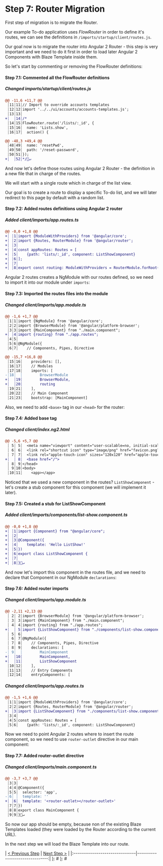 [{]: <region> (header)
# Step 7: Router Migration
[}]: #
[{]: <region> (body)
First step of migration is to migrate the Router.

Our example To-do application uses *FlowRouter* in order to define it's routes, we can see the definitions in `/imports/startup/client/routes.js`.

Our goal now is to migrate the router into Angular 2 Router - this step is very important and we need to do it first in order to load later Angular 2 Components with Blaze Template inside them.

So let's start by commenting or removing the FlowRouter definitions:

[{]: <helper> (diff_step 7.1)
#### Step 7.1: Commented all the FlowRouter definitions

##### Changed imports/startup/client/routes.js
```diff
@@ -11,6 +11,7 @@
 ┊11┊11┊// Import to override accounts templates
 ┊12┊12┊import '../../ui/accounts/accounts-templates.js';
 ┊13┊13┊
+┊  ┊14┊/*
 ┊14┊15┊FlowRouter.route('/lists/:_id', {
 ┊15┊16┊  name: 'Lists.show',
 ┊16┊17┊  action() {
```
```diff
@@ -48,3 +49,4 @@
 ┊48┊49┊  name: 'resetPwd',
 ┊49┊50┊  path: '/reset-password',
 ┊50┊51┊});
+┊  ┊52┊*/🚫↵
```
[}]: # 

And now let's define those routes using Angular 2 Router - the definition in a new file that in charge of the routes.

We will start with a single route which in charge of the list view.

Our goal is to create a route to display a specific To-do list, and we will later redirect to this page by default with a random list.

[{]: <helper> (diff_step 7.2)
#### Step 7.2: Added routes definitions using Angular 2 router

##### Added client/imports/app.routes.ts
```diff
@@ -0,0 +1,8 @@
+┊ ┊1┊import {ModuleWithProviders} from '@angular/core';
+┊ ┊2┊import {Routes, RouterModule} from '@angular/router';
+┊ ┊3┊
+┊ ┊4┊const appRoutes: Routes = [
+┊ ┊5┊    {path: 'lists/:_id', component: ListShowComponent}
+┊ ┊6┊];
+┊ ┊7┊
+┊ ┊8┊export const routing: ModuleWithProviders = RouterModule.forRoot(appRoutes);
```
[}]: # 

Angular 2 routes creates a NgModule with our routes defined, so we need to import it into our module under `imports`:

[{]: <helper> (diff_step 7.3)
#### Step 7.3: Imported the routes files into the module

##### Changed client/imports/app.module.ts
```diff
@@ -1,6 +1,7 @@
 ┊1┊1┊import {NgModule} from '@angular/core';
 ┊2┊2┊import {BrowserModule} from '@angular/platform-browser';
 ┊3┊3┊import {MainComponent} from "./main.component";
+┊ ┊4┊import {routing} from "./app.routes";
 ┊4┊5┊
 ┊5┊6┊@NgModule({
 ┊6┊7┊    // Components, Pipes, Directive
```
```diff
@@ -15,7 +16,8 @@
 ┊15┊16┊    providers: [],
 ┊16┊17┊    // Modules
 ┊17┊18┊    imports: [
-┊18┊  ┊        BrowserModule
+┊  ┊19┊        BrowserModule,
+┊  ┊20┊        routing
 ┊19┊21┊    ],
 ┊20┊22┊    // Main Component
 ┊21┊23┊    bootstrap: [MainComponent]
```
[}]: # 

Also, we need to add `<base>` tag in our `<head>` for the router:

[{]: <helper> (diff_step 7.4)
#### Step 7.4: Added base tag

##### Changed client/index.ng2.html
```diff
@@ -5,6 +5,7 @@
 ┊ 5┊ 5┊  <meta name="viewport" content="user-scalable=no, initial-scale=1, minimal-ui, maximum-scale=1, minimum-scale=1" />
 ┊ 6┊ 6┊  <link rel="shortcut icon" type="image/png" href="favicon.png?v1" sizes="16x16 32x32 64x64">
 ┊ 7┊ 7┊  <link rel="apple-touch-icon" sizes="120x120" href="apple-touch-icon-precomposed.png">
+┊  ┊ 8┊  <base href="/">
 ┊ 8┊ 9┊</head>
 ┊ 9┊10┊<body>
 ┊10┊11┊    <app></app>
```
[}]: # 

Noticed that we used a new component in the routes? `ListShowComponent` - let's create a stub component for this component (we will implement it later).

[{]: <helper> (diff_step 7.5)
#### Step 7.5: Created a stub for ListShowComponent

##### Added client/imports/components/list-show.component.ts
```diff
@@ -0,0 +1,8 @@
+┊ ┊1┊import {Component} from "@angular/core";
+┊ ┊2┊
+┊ ┊3┊@Component({
+┊ ┊4┊    template: 'Hello ListShow!'
+┊ ┊5┊})
+┊ ┊6┊export class ListShowComponent {
+┊ ┊7┊
+┊ ┊8┊}🚫↵
```
[}]: # 

And now let's import this component in the routes file, and we need to declare that Component in our NgModule `declarations`:


[{]: <helper> (diff_step 7.6)
#### Step 7.6: Added router imports

##### Changed client/imports/app.module.ts
```diff
@@ -2,11 +2,13 @@
 ┊ 2┊ 2┊import {BrowserModule} from '@angular/platform-browser';
 ┊ 3┊ 3┊import {MainComponent} from "./main.component";
 ┊ 4┊ 4┊import {routing} from "./app.routes";
+┊  ┊ 5┊import {ListShowComponent} from "./components/list-show.component";
 ┊ 5┊ 6┊
 ┊ 6┊ 7┊@NgModule({
 ┊ 7┊ 8┊    // Components, Pipes, Directive
 ┊ 8┊ 9┊    declarations: [
-┊ 9┊  ┊        MainComponent
+┊  ┊10┊        MainComponent,
+┊  ┊11┊        ListShowComponent
 ┊10┊12┊    ],
 ┊11┊13┊    // Entry Components
 ┊12┊14┊    entryComponents: [
```

##### Changed client/imports/app.routes.ts
```diff
@@ -1,5 +1,6 @@
 ┊1┊1┊import {ModuleWithProviders} from '@angular/core';
 ┊2┊2┊import {Routes, RouterModule} from '@angular/router';
+┊ ┊3┊import {ListShowComponent} from "./components/list-show.component";
 ┊3┊4┊
 ┊4┊5┊const appRoutes: Routes = [
 ┊5┊6┊    {path: 'lists/:_id', component: ListShowComponent}
```
[}]: #

Now we need to point Angular 2 routes where to insert the route component, so we need to use `router-outlet` directive in our main component:

[{]: <helper> (diff_step 7.7)
#### Step 7.7: Added router-outlet directive

##### Changed client/imports/main.component.ts
```diff
@@ -3,7 +3,7 @@
 ┊3┊3┊
 ┊4┊4┊@Component({
 ┊5┊5┊  selector: 'app',
-┊6┊ ┊  template: ''
+┊ ┊6┊  template: '<router-outlet></router-outlet>'
 ┊7┊7┊})
 ┊8┊8┊export class MainComponent {
 ┊9┊9┊}🚫↵
```
[}]: # 

So now our app should be empty, because non of the existing Blaze Templates loaded (they were loaded by the Router according to the current URL).

In the next step we will load the Blaze Template into our route.

[}]: #
[{]: <region> (footer)
[{]: <helper> (nav_step)
| [< Previous Step](step6.md) | [Next Step >](step8.md) |
|:--------------------------------|--------------------------------:|
[}]: #
[}]: #